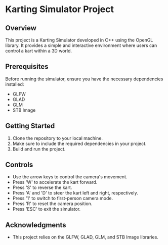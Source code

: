 # Karting Simulator Project

## Overview
This project is a Karting Simulator developed in C++ using the OpenGL library. It provides a simple and interactive environment where users can control a kart within a 3D world.

## Prerequisites
Before running the simulator, ensure you have the necessary dependencies installed:
- GLFW
- GLAD
- GLM
- STB Image

## Getting Started
1. Clone the repository to your local machine.
2. Make sure to include the required dependencies in your project.
3. Build and run the project.

## Controls
- Use the arrow keys to control the camera's movement.
- Press 'W' to accelerate the kart forward.
- Press 'S' to reverse the kart.
- Press 'A' and 'D' to steer the kart left and right, respectively.
- Press '1' to switch to first-person camera mode.
- Press 'R' to reset the camera position.
- Press 'ESC' to exit the simulator.


## Acknowledgments
- This project relies on the GLFW, GLAD, GLM, and STB Image libraries.

   